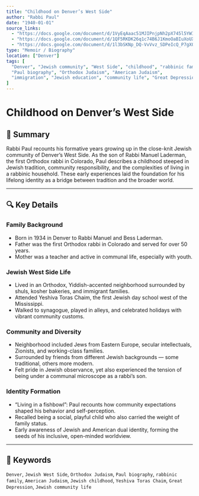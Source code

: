 ```yaml
---
title: "Childhood on Denver’s West Side"
author: "Rabbi Paul"
date: "1940-01-01"
source_links:
  - "https://docs.google.com/document/d/1VyEqAaac51MJIPnjpNh2pX745l5YWIuf/edit?usp=share_link&ouid=116172739222740275984&rtpof=true&sd=true"
  - "https://docs.google.com/document/d/1QF5RKDK26q1c74B6J1KmoOaBIuXoUXF-/edit?usp=share_link&ouid=116172739222740275984&rtpof=true&sd=true"
  - "https://docs.google.com/document/d/1l3bSKNp_DQ-VvVvz_SDPeIcQ_P7gXQ2V/edit?usp=share_link&ouid=116172739222740275984&rtpof=true&sd=true"
type: "Memoir / Biography"
location: ["Denver"]
tags: [
  "Denver", "Jewish community", "West Side", "childhood", "rabbinic family", 
  "Paul biography", "Orthodox Judaism", "American Judaism", 
  "immigration", "Jewish education", "community life", "Great Depression"
]
---
```


# Childhood on Denver’s West Side

## 📝 Summary

Rabbi Paul recounts his formative years growing up in the close-knit Jewish community of Denver’s West Side. As the son of Rabbi Manuel Laderman, the first Orthodox rabbi in Colorado, Paul describes a childhood steeped in Jewish tradition, community responsibility, and the complexities of living in a rabbinic household. These early experiences laid the foundation for his lifelong identity as a bridge between tradition and the broader world.

---

## 🔍 Key Details

### Family Background
- Born in 1934 in Denver to Rabbi Manuel and Bess Laderman.
- Father was the first Orthodox rabbi in Colorado and served for over 50 years.
- Mother was a teacher and active in communal life, especially with youth.

### Jewish West Side Life
- Lived in an Orthodox, Yiddish-accented neighborhood surrounded by shuls, kosher bakeries, and immigrant families.
- Attended Yeshiva Toras Chaim, the first Jewish day school west of the Mississippi.
- Walked to synagogue, played in alleys, and celebrated holidays with vibrant community customs.

### Community and Diversity
- Neighborhood included Jews from Eastern Europe, secular intellectuals, Zionists, and working-class families.
- Surrounded by friends from different Jewish backgrounds — some traditional, others more modern.
- Felt pride in Jewish observance, yet also experienced the tension of being under a communal microscope as a rabbi’s son.

### Identity Formation
- “Living in a fishbowl”: Paul recounts how community expectations shaped his behavior and self-perception.
- Recalled being a social, playful child who also carried the weight of family status.
- Early awareness of Jewish and American dual identity, forming the seeds of his inclusive, open-minded worldview.

---

## 🧠 Keywords
`Denver`, `Jewish West Side`, `Orthodox Judaism`, `Paul biography`, `rabbinic family`, `American Judaism`, `Jewish childhood`, `Yeshiva Toras Chaim`, `Great Depression`, `Jewish community life`
